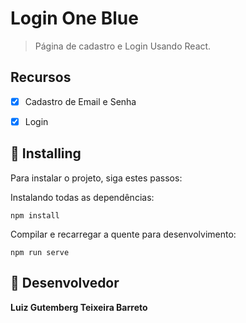 # Login One Blue

>Página de cadastro e Login Usando React.

## Recursos

- [x] Cadastro de Email e Senha
- [x] Login     


## 🚀 Installing

Para instalar o projeto, siga estes passos:

Instalando todas as dependências:

```
npm install
```

Compilar e recarregar a quente para desenvolvimento:

```
npm run serve
```

## 🤝 Desenvolvedor

<table>
  
  <b>Luiz Gutemberg Teixeira Barreto</b>
</table>
